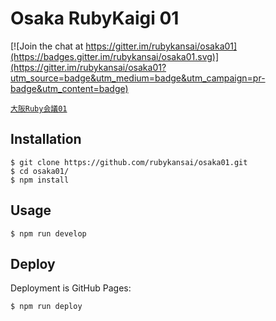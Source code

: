 # Osaka RubyKaigi 01

[![Join the chat at https://gitter.im/rubykansai/osaka01](https://badges.gitter.im/rubykansai/osaka01.svg)](https://gitter.im/rubykansai/osaka01?utm_source=badge&utm_medium=badge&utm_campaign=pr-badge&utm_content=badge)

[`大阪Ruby会議01`](https://rubykansai.github.io/osaka01/)

## Installation

```
$ git clone https://github.com/rubykansai/osaka01.git
$ cd osaka01/
$ npm install
```

## Usage

```
$ npm run develop
```

## Deploy

Deployment is GitHub Pages:

```
$ npm run deploy
```
